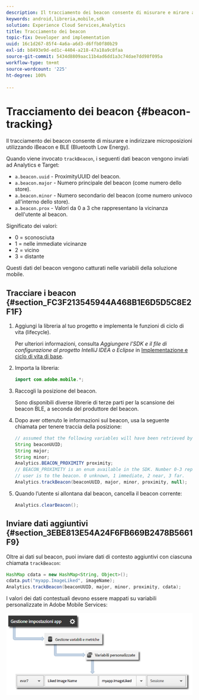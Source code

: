 ```yaml
---
description: Il tracciamento dei beacon consente di misurare e mirare a micro-posizioni utilizzando iBeacon e BLE (Bluetooth Low Energy).
keywords: android,libreria,mobile,sdk
solution: Experience Cloud Services,Analytics
title: Tracciamento dei beacon
topic-fix: Developer and implementation
uuid: 16c1d267-85f4-4a6a-a6d3-d6ffb0f80b29
exl-id: b8493e9d-ed1c-4404-a218-47a18a9c8faa
source-git-commit: 5434d8809aac11b4ad6dd1a3c74dae7dd98f095a
workflow-type: tm+mt
source-wordcount: '225'
ht-degree: 100%

---
```


# Tracciamento dei beacon {#beacon-tracking}

Il tracciamento dei beacon consente di misurare e indirizzare microposizioni utilizzando iBeacon e BLE (Bluetooth Low Energy).

Quando viene invocato `trackBeacon`, i seguenti dati beacon vengono inviati ad Analytics e Target:

* `a.beacon.uuid` - ProximityUUID del beacon.
* `a.beacon.major` - Numero principale del beacon (come numero dello store).
* `a.beacon.minor` - Numero secondario del beacon (come numero univoco all&#39;interno dello store).
* `a.beacon.prox` - Valori da 0 a 3 che rappresentano la vicinanza dell&#39;utente al beacon.

Significato dei valori:

* 0 = sconosciuta
* 1 = nelle immediate vicinanze
* 2 = vicino
* 3 = distante

Questi dati del beacon vengono catturati nelle variabili della soluzione mobile.

## Tracciare i beacon {#section_FC3F213545944A468B1E6D5D5C8E2F1F}

1. Aggiungi la libreria al tuo progetto e implementa le funzioni di ciclo di vita (lifecycle).

   Per ulteriori informazioni, consulta *Aggiungere l’SDK e il file di configurazione al progetto IntelliJ IDEA o Eclipse* in [Implementazione e ciclo di vita di base](/help/android/getting-started/dev-qs.md).

1. Importa la libreria:

   ```java
   import com.adobe.mobile.*;
   ```

1. Raccogli la posizione del beacon.

   Sono disponibili diverse librerie di terze parti per la scansione dei beacon BLE, a seconda del produttore del beacon.
1. Dopo aver ottenuto le informazioni sul beacon, usa la seguente chiamata per tenere traccia della posizione:

   ```java
   // assumed that the following variables will have been retrieved by the 3rd party beacon library 
   String beaconUUID; 
   String major; 
   String minor; 
   Analytics.BEACON_PROXIMITY proximity;  
   // BEACON_PROXIMITY is an enum available in the SDK. Number 0-3 representing how close the 
   // user is to the beacon. 0 unknown, 1 immediate, 2 near, 3 far.  
   Analytics.trackBeacon(beaconUUID, major, minor, proximity, null);
   ```

1. Quando l’utente si allontana dal beacon, cancella il beacon corrente:

   ```java
   Analytics.clearBeacon();
   ```

## Inviare dati aggiuntivi {#section_3EBE813E54A24F6FB669B2478B5661F9}

Oltre ai dati sul beacon, puoi inviare dati di contesto aggiuntivi con ciascuna chiamata `trackBeacon`:

```java
HashMap cdata = new HashMap<String, Object>(); 
cdata.put("myapp.ImageLiked", imageName); 
Analytics.trackBeacon(beaconUUID, major, minor, proximity, cdata);
```

I valori dei dati contestuali devono essere mappati su variabili personalizzate in Adobe Mobile Services:

![](assets/map-variable-context-ltv.png)
